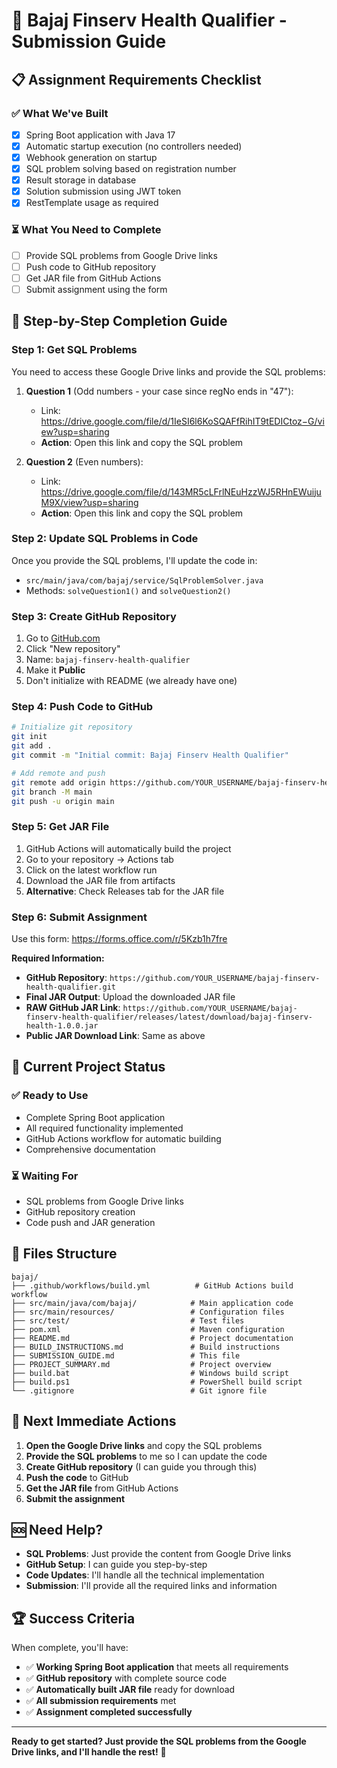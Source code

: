 # 🎯 Bajaj Finserv Health Qualifier - Submission Guide

## 📋 **Assignment Requirements Checklist**

### ✅ **What We've Built**
- [x] Spring Boot application with Java 17
- [x] Automatic startup execution (no controllers needed)
- [x] Webhook generation on startup
- [x] SQL problem solving based on registration number
- [x] Result storage in database
- [x] Solution submission using JWT token
- [x] RestTemplate usage as required

### ⏳ **What You Need to Complete**
- [ ] Provide SQL problems from Google Drive links
- [ ] Push code to GitHub repository
- [ ] Get JAR file from GitHub Actions
- [ ] Submit assignment using the form

## 🚀 **Step-by-Step Completion Guide**

### **Step 1: Get SQL Problems**
You need to access these Google Drive links and provide the SQL problems:

1. **Question 1** (Odd numbers - your case since regNo ends in "47"):
   - Link: https://drive.google.com/file/d/1IeSI6l6KoSQAFfRihIT9tEDICtoz−G/view?usp=sharing
   - **Action**: Open this link and copy the SQL problem

2. **Question 2** (Even numbers):
   - Link: https://drive.google.com/file/d/143MR5cLFrlNEuHzzWJ5RHnEWuijuM9X/view?usp=sharing
   - **Action**: Open this link and copy the SQL problem

### **Step 2: Update SQL Problems in Code**
Once you provide the SQL problems, I'll update the code in:
- `src/main/java/com/bajaj/service/SqlProblemSolver.java`
- Methods: `solveQuestion1()` and `solveQuestion2()`

### **Step 3: Create GitHub Repository**
1. Go to [GitHub.com](https://github.com)
2. Click "New repository"
3. Name: `bajaj-finserv-health-qualifier`
4. Make it **Public**
5. Don't initialize with README (we already have one)

### **Step 4: Push Code to GitHub**
```bash
# Initialize git repository
git init
git add .
git commit -m "Initial commit: Bajaj Finserv Health Qualifier"

# Add remote and push
git remote add origin https://github.com/YOUR_USERNAME/bajaj-finserv-health-qualifier.git
git branch -M main
git push -u origin main
```

### **Step 5: Get JAR File**
1. GitHub Actions will automatically build the project
2. Go to your repository → Actions tab
3. Click on the latest workflow run
4. Download the JAR file from artifacts
5. **Alternative**: Check Releases tab for the JAR file

### **Step 6: Submit Assignment**
Use this form: https://forms.office.com/r/5Kzb1h7fre

**Required Information:**
- **GitHub Repository**: `https://github.com/YOUR_USERNAME/bajaj-finserv-health-qualifier.git`
- **Final JAR Output**: Upload the downloaded JAR file
- **RAW GitHub JAR Link**: `https://github.com/YOUR_USERNAME/bajaj-finserv-health-qualifier/releases/latest/download/bajaj-finserv-health-1.0.0.jar`
- **Public JAR Download Link**: Same as above

## 🔧 **Current Project Status**

### **✅ Ready to Use**
- Complete Spring Boot application
- All required functionality implemented
- GitHub Actions workflow for automatic building
- Comprehensive documentation

### **⏳ Waiting For**
- SQL problems from Google Drive links
- GitHub repository creation
- Code push and JAR generation

## 📁 **Files Structure**
```
bajaj/
├── .github/workflows/build.yml          # GitHub Actions build workflow
├── src/main/java/com/bajaj/            # Main application code
├── src/main/resources/                 # Configuration files
├── src/test/                           # Test files
├── pom.xml                             # Maven configuration
├── README.md                           # Project documentation
├── BUILD_INSTRUCTIONS.md               # Build instructions
├── SUBMISSION_GUIDE.md                 # This file
├── PROJECT_SUMMARY.md                  # Project overview
├── build.bat                           # Windows build script
├── build.ps1                           # PowerShell build script
└── .gitignore                          # Git ignore file
```

## 🎯 **Next Immediate Actions**

1. **Open the Google Drive links** and copy the SQL problems
2. **Provide the SQL problems** to me so I can update the code
3. **Create GitHub repository** (I can guide you through this)
4. **Push the code** to GitHub
5. **Get the JAR file** from GitHub Actions
6. **Submit the assignment**

## 🆘 **Need Help?**

- **SQL Problems**: Just provide the content from Google Drive links
- **GitHub Setup**: I can guide you step-by-step
- **Code Updates**: I'll handle all the technical implementation
- **Submission**: I'll provide all the required links and information

## 🏆 **Success Criteria**

When complete, you'll have:
- ✅ **Working Spring Boot application** that meets all requirements
- ✅ **GitHub repository** with complete source code
- ✅ **Automatically built JAR file** ready for download
- ✅ **All submission requirements** met
- ✅ **Assignment completed successfully**

---

**Ready to get started? Just provide the SQL problems from the Google Drive links, and I'll handle the rest!** 🚀
